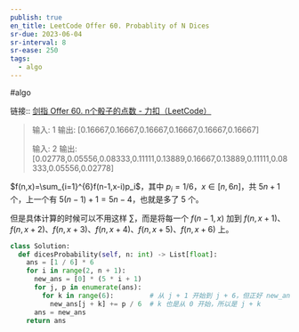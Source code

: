 ```yaml
---
publish: true
en_title: LeetCode Offer 60. Probablity of N Dices
sr-due: 2023-06-04
sr-interval: 8
sr-ease: 250
tags:
  - algo
---
```



#algo

链接:: [剑指 Offer 60. n个骰子的点数 - 力扣（LeetCode）](https://leetcode.cn/problems/nge-tou-zi-de-dian-shu-lcof/)

> 输入: 1
> 输出: [0.16667,0.16667,0.16667,0.16667,0.16667,0.16667]
> 
> 输入: 2
> 输出: [0.02778,0.05556,0.08333,0.11111,0.13889,0.16667,0.13889,0.11111,0.08333,0.05556,0.02778]

$f(n,x)=\sum_{i=1}^{6}f(n-1,x-i)p_i$，其中 $p_i=1/6$，$x \in [n,6n]$，共 $5n+1$个，上一个有 $5(n-1)+1=5n-4$，也就是多了 $5$ 个。

但是具体计算的时候可以不用这样 $\sum$，而是将每一个 $f(n-1, x)$ 加到 $f(n,x+1)$、$f(n,x+2)$、$f(n,x+3)$、$f(n,x+4)$、$f(n,x+5)$、$f(n,x+6)$ 上。

```python
class Solution:
  def dicesProbability(self, n: int) -> List[float]:
    ans = [1 / 6] * 6
    for i in range(2, n + 1):
      new_ans = [0] * (5 * i + 1)
      for j, p in enumerate(ans):
        for k in range(6):         # 从 j + 1 开始到 j + 6，但正好 new_ans[0] 对应 j + 1
          new_ans[j + k] += p / 6  # k 也是从 0 开始，所以是 j + k
      ans = new_ans
    return ans
```